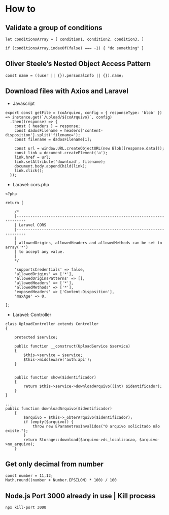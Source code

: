 # How to

## 

## Validate a group of conditions

```text
let conditionsArray = [ condition1, condition2, condition3, ]

if (conditionsArray.indexOf(false) === -1) { "do something" }
```

## Oliver Steele’s Nested Object Access Pattern

```text
const name = ((user || {}).personalInfo || {}).name;
```

## Download files with Axios and Laravel

* Javascript

```text
export const getFile = (coArquivo, config = { responseType: 'blob' }) => instance.get(`/upload/${coArquivo}`, config)
  .then((response) => {
    const { headers } = response;
    const dadosFilename = headers['content-disposition'].split('filename=');
    const filename = dadosFilename[1];
  
    const url = window.URL.createObjectURL(new Blob([response.data]));
    const link = document.createElement('a');
    link.href = url;
    link.setAttribute('download', filename);
    document.body.appendChild(link);
    link.click();
  });
```

* Laravel: cors.php

```text
<?php

return [

    /*
    |--------------------------------------------------------------------------
    | Laravel CORS
    |--------------------------------------------------------------------------
    |
    | allowedOrigins, allowedHeaders and allowedMethods can be set to array('*')
    | to accept any value.
    |
    */

    'supportsCredentials' => false,
    'allowedOrigins' => ['*'],
    'allowedOriginsPatterns' => [],
    'allowedHeaders' => ['*'],
    'allowedMethods' => ['*'],
    'exposedHeaders' => ['Content-Disposition'],
    'maxAge' => 0,

];
```

* Laravel: Controller

```text
class UploadController extends Controller
{

    protected $service;

    public function __construct(UploadService $service)
    {
        $this->service = $service;
        $this->middleware('auth:api');
    }


    public function show($identificador)
    {
        return $this->service->downloadArquivo((int) $identificador);
    }
}
```

```text
...
public function downloadArquivo($identificador)
    {
        $arquivo = $this->_obterArquivo($identificador);
        if (empty($arquivo)) {
            throw new EParametrosInvalidos("O arquivo solicitado não existe.");
        }
        return Storage::download($arquivo->ds_localizacao, $arquivo->no_arquivo);
    }
```

## Get only decimal from number 

```text
const number = 11,12;
Math.round((number + Number.EPSILON) * 100) / 100
```

## Node.js Port 3000 already in use \| Kill process

```text
npx kill-port 3000
```

